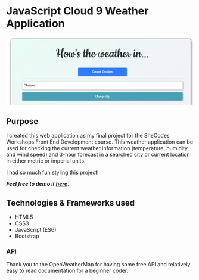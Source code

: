 # JavaScript Cloud 9 Weather Application 

![Image](search-form.png?raw=true)


## Purpose

I created this web application as my final project for the SheCodes Workshops Front End Development course. This weather application can be used for checking the current weather information (temperature, humidity, and wind speed) and 3-hour forecast in a searched city or current location in either metric or imperial units.

I had so much fun styling this project! 

***Feel free to demo it [here](https://elated-minsky-3dd5c7.netlify.app)***.

## Technologies & Frameworks used

- HTML5
- CSS3
- JavaScript (ES6)
- Bootstrap 

### API 

Thank you to the OpenWeatherMap for having some free API and relatively easy to read documentation for a beginner coder.
